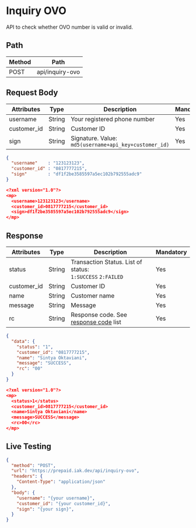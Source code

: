 # Inquiry OVO

API to check whether OVO number is valid or invalid.

## Path

Method | Path 
---------|----------
 POST | api/inquiry-ovo

## Request Body

<!-- title: Request Attributes -->
Attributes | Type | Description | Mandatory
---------|----------|---------|----------
 username | String | Your registered phone number | Yes
 customer_id | String | Customer ID | Yes
 sign | String | Signature. Value: `md5(username+api_key+customer_id)` | Yes

<!--
type: tab
title: JSON
-->

```json
{
  "username"    : "123123123",
  "customer_id" : "0817777215",
  "sign"        : "df1f2be3585597a5ec102b792555adc9"
}
```

<!--
type: tab
title: XML
-->

```json
<?xml version="1.0"?>
<mp>
  <username>123123123</username>
  <customer_id>0817777215</customer_id>
  <sign>df1f2be3585597a5ec102b792555adc9</sign>
</mp>
```
<!-- type: tab-end -->

## Response

<!-- title: Response Attributes -->
Attributes | Type | Description | Mandatory
---------|----------|---------|----------
 status | String | Transaction Status. List of status: <br> `1:SUCCESS` `2:FAILED` | Yes
 customer_id | String | Customer ID | Yes
 name | String | Customer name | Yes
 message | String | Message | Yes
 rc | String | Response code. See [response code](../../../response-code.md) list | Yes


<!--
type: tab
title: JSON
-->

```json
{
  "data": {
    "status": "1",
    "customer_id": "0817777215",
    "name": "Sintya Oktaviani",
    "message": "SUCCESS",
    "rc": "00"
  }
}
```

<!--
type: tab
title: XML
-->

```json
<?xml version="1.0"?>
<mp>
  <status>1</status>
  <customer_id>0817777215</customer_id>
  <name>Sintya Oktaviani</name>
  <message>SUCCESS</message>
  <rc>00</rc>
</mp>
```
<!-- type: tab-end -->

## Live Testing

```json http
{
  "method": "POST",
  "url": "https://prepaid.iak.dev/api/inquiry-ovo",
  "headers": {
    "Content-Type": "application/json"
  },
  "body": {
    "username": "{your username}",
    "customer_id": "{your customer_id}",
    "sign": "{your sign}",
  }
}
```